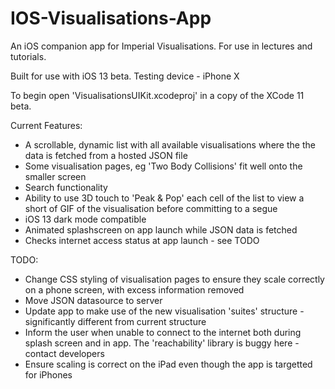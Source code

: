 # IOS-Visualisations-App

An iOS companion app for Imperial Visualisations. For use in lectures and tutorials.

Built for use with iOS 13 beta.
Testing device - iPhone X

To begin open 'VisualisationsUIKit.xcodeproj' in a copy of the XCode 11 beta.

Current Features:
- A scrollable, dynamic list with all available visualisations where the the data is fetched from a hosted JSON file
- Some visualisation pages, eg 'Two Body Collisions' fit well onto the smaller screen
- Search functionality
- Ability to use 3D touch to 'Peak & Pop' each cell of the list to view a short of GIF of the visualisation before committing to a segue
- iOS 13 dark mode compatible
- Animated splashscreen on app launch while JSON data is fetched
- Checks internet access status at app launch - see TODO


TODO:
- Change CSS styling of visualisation pages to ensure they scale correctly on a phone screen, with excess information removed
- Move JSON datasource to server
- Update app to make use of the new visualisation 'suites' structure - significantly different from current structure
- Inform the user when unable to connect to the internet both during splash screen and in app. The 'reachability' library is buggy here - contact developers
- Ensure scaling is correct on the iPad even though the app is targetted for iPhones
